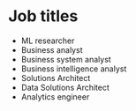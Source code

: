 # Job titles

- ML researcher
- Business analyst
- Business system analyst
- Business intelligence analyst
- Solutions Architect
- Data Solutions Architect
- Analytics engineer
